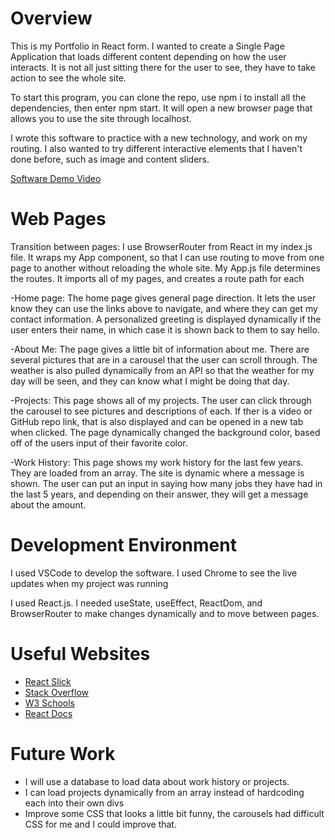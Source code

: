 # Overview
This is my Portfolio in React form. I wanted to create a Single Page Application that loads different content depending on how the user interacts. It is not all just sitting there for the user to see, they have to take action to see the whole site. 

To start this program, you can clone the repo, use npm i to install all the dependencies, then enter npm start. It will open a new browser page that allows you to use the site through localhost.

I wrote this software to practice with a new technology, and work on my routing. I also wanted to try different interactive elements that I haven't done before, such as image and content sliders.

[Software Demo Video](https://youtu.be/uQhiuwl1cxI)

# Web Pages

Transition between pages: I use BrowserRouter from React in my index.js file. It wraps my App component, so that I can use routing to move from one page to another without reloading the whole site. My App.js file determines the routes. It imports all of my pages, and creates a route path for each

-Home page: The home page gives general page direction. It lets the user know they can use the links above to navigate, and where they can get my contact information. A personalized greeting is displayed dynamically if the user enters their name, in which case it is shown back to them to say hello. 

-About Me: The page gives a little bit of information about me. There are several pictures that are in a carousel that the user can scroll through. The weather is also pulled dynamically from an API so that the weather for my day will be seen, and they can know what I might be doing that day.

-Projects: This page shows all of my projects. The user can click through the carousel to see pictures and descriptions of each. If ther is a video or GitHub repo link, that is also displayed and can be opened in a new tab when clicked. The page dynamically changed the background color, based off of the users input of their favorite color.

-Work History: This page shows my work history for the last few years. They are loaded from an array. The site is dynamic where a message is shown. The user can put an input in saying how many jobs they have had in the last 5 years, and depending on their answer, they will get a message about the amount.

# Development Environment

I used VSCode to develop the software. I used Chrome to see the live updates when my project was running

I used React.js. I needed useState, useEffect, ReactDom, and BrowserRouter to make changes dynamically and to move between pages.

# Useful Websites

* [React Slick](https://react-slick.neostack.com/)
* [Stack Overflow](https://stackoverflow.com/questions/8824831/make-div-stay-at-bottom-of-pages-content-all-the-time-even-when-there-are-scrol)
* [W3 Schools](https://www.w3schools.com/react/react_usestate.asp)
* [React Docs](https://react.dev/reference/react/useState)

# Future Work


* I will use a database to load data about work history or projects.
* I can load projects dynamically from an array instead of hardcoding each into their own divs
* Improve some CSS that looks a little bit funny, the carousels had difficult CSS for me and I could improve that.